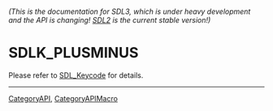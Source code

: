 ###### (This is the documentation for SDL3, which is under heavy development and the API is changing! [SDL2](https://wiki.libsdl.org/SDL2/) is the current stable version!)
# SDLK_PLUSMINUS

Please refer to [SDL_Keycode](SDL_Keycode) for details.

----
[CategoryAPI](CategoryAPI), [CategoryAPIMacro](CategoryAPIMacro)

